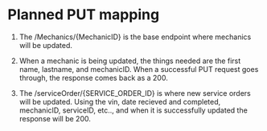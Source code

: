 # Planned PUT mapping

1. The /Mechanics/{MechanicID} is the base endpoint where mechanics will be updated.

2. When a mechanic is being updated, the things needed are the first name, lastname, and mechanicID. When a successful PUT request goes through, the response comes back as a 200.

3. The /serviceOrder/{SERVICE_ORDER_ID} is where new service orders will be updated. Using the vin, date recieved and completed, mechanicID, serviceID, etc.., and when it is successfully updated the response will be 200.
